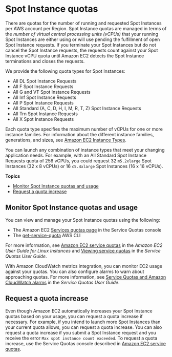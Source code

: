 # Spot Instance quotas<a name="using-spot-limits"></a>

There are quotas for the number of running and requested Spot Instances per AWS account per Region\. Spot Instance quotas are managed in terms of the *number of virtual central processing units \(vCPUs\)* that your running Spot Instances are either using or will use pending the fulfillment of open Spot Instance requests\. If you terminate your Spot Instances but do not cancel the Spot Instance requests, the requests count against your Spot Instance vCPU quota until Amazon EC2 detects the Spot Instance terminations and closes the requests\.

We provide the following quota types for Spot Instances:
+ All DL Spot Instance Requests
+ All F Spot Instance Requests
+ All G and VT Spot Instance Requests
+ All Inf Spot Instance Requests
+ All P Spot Instance Requests
+ All Standard \(A, C, D, H, I, M, R, T, Z\) Spot Instance Requests
+ All Trn Spot Instance Requests
+ All X Spot Instance Requests

Each quota type specifies the maximum number of vCPUs for one or more instance families\. For information about the different instance families, generations, and sizes, see [Amazon EC2 Instance Types](http://aws.amazon.com/ec2/instance-types/)\.

You can launch any combination of instance types that meet your changing application needs\. For example, with an All Standard Spot Instance Requests quota of 256 vCPUs, you could request 32 `m5.2xlarge` Spot Instances \(32 x 8 vCPUs\) or 16 `c5.4xlarge` Spot Instances \(16 x 16 vCPUs\)\. 

**Topics**
+ [Monitor Spot Instance quotas and usage](#monitoring-spot-limits)
+ [Request a quota increase](#spot-vcpu-limits-request-increase)

## Monitor Spot Instance quotas and usage<a name="monitoring-spot-limits"></a>

You can view and manage your Spot Instance quotas using the following:
+ The Amazon EC2 [Services quotas page](https://console.aws.amazon.com/servicequotas/#!/services/ec2/quotas) in the Service Quotas console
+ The [get\-service\-quota](https://docs.aws.amazon.com/cli/latest/reference/service-quotas/get-service-quota.html) AWS CLI

For more information, see [Amazon EC2 service quotas](ec2-resource-limits.md) in the *Amazon EC2 User Guide for Linux Instances* and [Viewing service quotas](https://docs.aws.amazon.com/servicequotas/latest/userguide/gs-request-quota.html) in the *Service Quotas User Guide*\.

With Amazon CloudWatch metrics integration, you can monitor EC2 usage against your quotas\. You can also configure alarms to warn about approaching quotas\. For more information, see [Service Quotas and Amazon CloudWatch alarms](https://docs.aws.amazon.com/servicequotas/latest/userguide/configure-cloudwatch.html) in the *Service Quotas User Guide*\.

## Request a quota increase<a name="spot-vcpu-limits-request-increase"></a>

Even though Amazon EC2 automatically increases your Spot Instance quotas based on your usage, you can request a quota increase if necessary\. For example, if you intend to launch more Spot Instances than your current quota allows, you can request a quota increase\. You can also request a quota increase if you submit a Spot Instance request and you receive the error `Max spot instance count exceeded`\. To request a quota increase, use the Service Quotas console described in [Amazon EC2 service quotas](ec2-resource-limits.md)\.